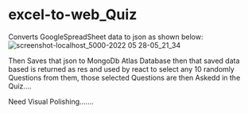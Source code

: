 # excel-to-web_Quiz

Converts GoogleSpreadSheet data to json as shown below: 
![screenshot-localhost_5000-2022 05 28-05_21_34](https://user-images.githubusercontent.com/67074308/170801120-a012a936-1726-43f9-a0e7-a9cf84124e58.png)

Then Saves that json to MongoDb Atlas Database
then that saved data based is returned as res and used by react to select any 10 randomly Questions from them,
those selected Questions are then Askedd in the Quiz....


Need Visual Polishing.......
